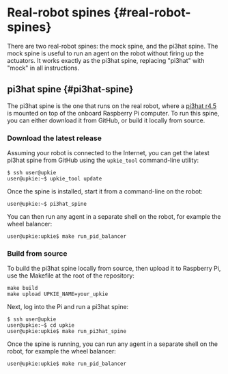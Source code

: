# Real-robot spines {#real-robot-spines}

There are two real-robot spines: the mock spine, and the pi3hat spine. The mock spine is useful to run an agent on the robot without firing up the actuators. It works exactly as the pi3hat spine, replacing "pi3hat" with "mock" in all instructions.

## pi3hat spine {#pi3hat-spine}

The pi3hat spine is the one that runs on the real robot, where a [pi3hat r4.5](https://mjbots.com/products/mjbots-pi3hat-r4-5) is mounted on top of the onboard Raspberry Pi computer. To run this spine, you can either download it from GitHub, or build it locally from source.

### Download the latest release

Assuming your robot is connected to the Internet, you can get the latest pi3hat spine from GitHub using the `upkie_tool` command-line utility:

```console
$ ssh user@upkie
user@upkie:~$ upkie_tool update
```

Once the spine is installed, start it from a command-line on the robot:

```console
user@upkie:~$ pi3hat_spine
```

You can then run any agent in a separate shell on the robot, for example the wheel balancer:

```console
user@upkie:upkie$ make run_pid_balancer
```

### Build from source

To build the pi3hat spine locally from source, then upload it to Raspberry Pi, use the Makefile at the root of the repository:

```console
make build
make upload UPKIE_NAME=your_upkie
```

Next, log into the Pi and run a pi3hat spine:

```console
$ ssh user@upkie
user@upkie:~$ cd upkie
user@upkie:upkie$ make run_pi3hat_spine
```

Once the spine is running, you can run any agent in a separate shell on the robot, for example the wheel balancer:

```console
user@upkie:upkie$ make run_pid_balancer
```
